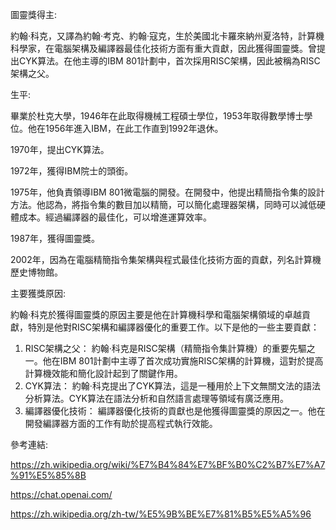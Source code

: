 圖靈獎得主:

  約翰·科克，又譯為約翰·考克、約翰·寇克，生於美國北卡羅來納州夏洛特，計算機科學家，在電腦架構及編譯器最佳化技術方面有重大貢獻，因此獲得圖靈獎。曾提出CYK算法。在他主導的IBM 801計劃中，首次採用RISC架構，因此被稱為RISC架構之父。

生平:

  畢業於杜克大學，1946年在此取得機械工程碩士學位，1953年取得數學博士學位。他在1956年進入IBM，在此工作直到1992年退休。

  1970年，提出CYK算法。
  
  1972年，獲得IBM院士的頭銜。
  
  1975年，他負責領導IBM 801微電腦的開發。在開發中，他提出精簡指令集的設計方法。他認為，將指令集的數目加以精簡，可以簡化處理器架構，同時可以減低硬體成本。經過編譯器的最佳化，可以增進運算效率。
  
  1987年，獲得圖靈獎。
  
  2002年，因為在電腦精簡指令集架構與程式最佳化技術方面的貢獻，列名計算機歷史博物館。

主要獲獎原因:

  約翰·科克於獲得圖靈獎的原因主要是他在計算機科學和電腦架構領域的卓越貢獻，特別是他對RISC架構和編譯器優化的重要工作。以下是他的一些主要貢獻：

  1. RISC架構之父： 約翰·科克是RISC架構（精簡指令集計算機）的重要先驅之一。他在IBM 801計劃中主導了首次成功實施RISC架構的計算機，這對於提高計算機效能和簡化設計起到了關鍵作用。
  2. CYK算法： 約翰·科克提出了CYK算法，這是一種用於上下文無關文法的語法分析算法。CYK算法在語法分析和自然語言處理等領域有廣泛應用。
  3. 編譯器優化技術： 編譯器優化技術的貢獻也是他獲得圖靈獎的原因之一。他在開發編譯器方面的工作有助於提高程式執行效能。

參考連結:

  https://zh.wikipedia.org/wiki/%E7%B4%84%E7%BF%B0%C2%B7%E7%A7%91%E5%85%8B
  
  https://chat.openai.com/
  
  https://zh.wikipedia.org/zh-tw/%E5%9B%BE%E7%81%B5%E5%A5%96
